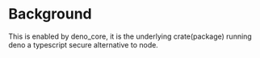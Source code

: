 # Background

This is enabled by deno_core, it is the underlying crate(package) running deno a typescript secure alternative to node.
